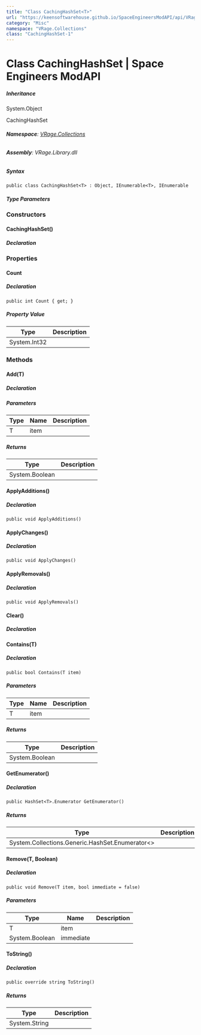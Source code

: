 ```yaml
---
title: "Class CachingHashSet<T>"
url: "https://keensoftwarehouse.github.io/SpaceEngineersModAPI/api/VRage.Collections.CachingHashSet-1.html"
category: "Misc"
namespace: "VRage.Collections"
class: "CachingHashSet-1"
---
```


# Class CachingHashSet<T> | Space Engineers ModAPI

##### Inheritance

System.Object

CachingHashSet<T>

###### **Namespace**: [VRage.Collections](https://keensoftwarehouse.github.io/SpaceEngineersModAPI/api/VRage.Collections.html)

###### **Assembly**: VRage.Library.dll

##### Syntax

```
public class CachingHashSet<T> : Object, IEnumerable<T>, IEnumerable
```

##### Type Parameters

### [](#constructors)Constructors

#### [](#VRage_Collections_CachingHashSet_1__ctor)CachingHashSet()

##### Declaration

### [](#properties)Properties

#### [](#VRage_Collections_CachingHashSet_1_Count)Count

##### Declaration

```
public int Count { get; }
```

##### Property Value

| Type | Description |
| --- | --- |
| System.Int32 |     |

### [](#methods)Methods

#### [](#VRage_Collections_CachingHashSet_1_Add__0_)Add(T)

##### Declaration

##### Parameters

| Type | Name | Description |
| --- | --- | --- |
| T   | item |     |

##### Returns

| Type | Description |
| --- | --- |
| System.Boolean |     |

#### [](#VRage_Collections_CachingHashSet_1_ApplyAdditions)ApplyAdditions()

##### Declaration

```
public void ApplyAdditions()
```

#### [](#VRage_Collections_CachingHashSet_1_ApplyChanges)ApplyChanges()

##### Declaration

```
public void ApplyChanges()
```

#### [](#VRage_Collections_CachingHashSet_1_ApplyRemovals)ApplyRemovals()

##### Declaration

```
public void ApplyRemovals()
```

#### [](#VRage_Collections_CachingHashSet_1_Clear)Clear()

##### Declaration

#### [](#VRage_Collections_CachingHashSet_1_Contains__0_)Contains(T)

##### Declaration

```
public bool Contains(T item)
```

##### Parameters

| Type | Name | Description |
| --- | --- | --- |
| T   | item |     |

##### Returns

| Type | Description |
| --- | --- |
| System.Boolean |     |

#### [](#VRage_Collections_CachingHashSet_1_GetEnumerator)GetEnumerator()

##### Declaration

```
public HashSet<T>.Enumerator GetEnumerator()
```

##### Returns

| Type | Description |
| --- | --- |
| System.Collections.Generic.HashSet.Enumerator<> |     |

#### [](#VRage_Collections_CachingHashSet_1_Remove__0_System_Boolean_)Remove(T, Boolean)

##### Declaration

```
public void Remove(T item, bool immediate = false)
```

##### Parameters

| Type | Name | Description |
| --- | --- | --- |
| T   | item |     |
| System.Boolean | immediate |     |

#### [](#VRage_Collections_CachingHashSet_1_ToString)ToString()

##### Declaration

```
public override string ToString()
```

##### Returns

| Type | Description |
| --- | --- |
| System.String |     |